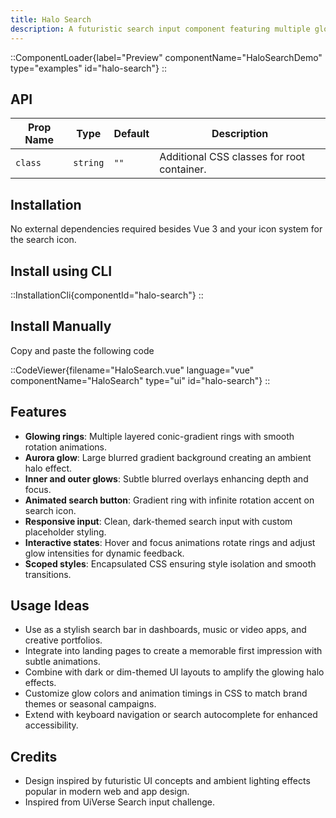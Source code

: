 ```yaml
---
title: Halo Search
description: A futuristic search input component featuring multiple glowing rings and subtle animated halos for a vibrant, immersive UI experience.
---
```


::ComponentLoader{label="Preview" componentName="HaloSearchDemo" type="examples" id="halo-search"}
::

## API

| Prop Name | Type     | Default | Description                                |
| --------- | -------- | ------- | ------------------------------------------ |
| `class`   | `string` | `""`    | Additional CSS classes for root container. |

## Installation

No external dependencies required besides Vue 3 and your icon system for the search icon.

## Install using CLI

::InstallationCli{componentId="halo-search"}
::

## Install Manually

Copy and paste the following code

::CodeViewer{filename="HaloSearch.vue" language="vue" componentName="HaloSearch" type="ui" id="halo-search"}
::

## Features

- **Glowing rings**: Multiple layered conic-gradient rings with smooth rotation animations.
- **Aurora glow**: Large blurred gradient background creating an ambient halo effect.
- **Inner and outer glows**: Subtle blurred overlays enhancing depth and focus.
- **Animated search button**: Gradient ring with infinite rotation accent on search icon.
- **Responsive input**: Clean, dark-themed search input with custom placeholder styling.
- **Interactive states**: Hover and focus animations rotate rings and adjust glow intensities for dynamic feedback.
- **Scoped styles**: Encapsulated CSS ensuring style isolation and smooth transitions.

## Usage Ideas

- Use as a stylish search bar in dashboards, music or video apps, and creative portfolios.
- Integrate into landing pages to create a memorable first impression with subtle animations.
- Combine with dark or dim-themed UI layouts to amplify the glowing halo effects.
- Customize glow colors and animation timings in CSS to match brand themes or seasonal campaigns.
- Extend with keyboard navigation or search autocomplete for enhanced accessibility.

## Credits

- Design inspired by futuristic UI concepts and ambient lighting effects popular in modern web and app design.
- Inspired from UiVerse Search input challenge.
